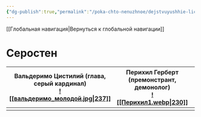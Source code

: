 ```yaml
---
{"dg-publish":true,"permalink":"/poka-chto-nenuzhnoe/dejstvuyushhie-licza-tyomnyh-vremen/","dgPassFrontmatter":true}
---
```



[[Глобальная навигация\|Вернуться к глобальной навигации]]
# Серостен



| Вальдеримо Цистилий (глава, серый кардинал)<br>[![[вальдеримо_молодой.jpg\|237]]](obsidian://open?vault=%D0%A2%D1%91%D0%BC%D0%BD%D1%8B%D0%B5%20%D0%B2%D1%80%D0%B5%D0%BC%D0%B5%D0%BD%D0%B0&file=%D0%94%D0%B5%D0%B9%D1%81%D1%82%D0%B2%D1%83%D1%8E%D1%89%D0%B8%D0%B5%20%D0%BB%D0%B8%D1%86%D0%B0%2F%D0%A1%D0%B5%D1%80%D0%BE%D1%81%D1%82%D0%B5%D0%BD%2F%D0%92%D0%B0%D0%BB%D1%8C%D0%B4%D0%B5%D1%80%D0%B8%D0%BC%D0%BE%20%D0%A6%D0%B8%D1%81%D1%82%D0%B8%D0%BB%D0%B8%D0%B9) | Перихил Герберт (премонстрант, демонолог)<br>[![[Перихил1.webp\|230]]](obsidian://open?vault=%D0%A2%D1%91%D0%BC%D0%BD%D1%8B%D0%B5%20%D0%B2%D1%80%D0%B5%D0%BC%D0%B5%D0%BD%D0%B0&file=%D0%94%D0%B5%D0%B9%D1%81%D1%82%D0%B2%D1%83%D1%8E%D1%89%D0%B8%D0%B5%20%D0%BB%D0%B8%D1%86%D0%B0%2F%D0%A1%D0%B5%D1%80%D0%BE%D1%81%D1%82%D0%B5%D0%BD%2F%D0%9F%D0%B5%D1%80%D0%B8%D1%85%D0%B8%D0%BB%20%D0%93%D0%B5%D1%80%D0%B1%D0%B5%D1%80%D1%82) |     |
| ------------------------------------------------------------------------------------------------------------------------------------------------------------------------------------------------------------------------------------------------------------------------------------------------------------------------------------------------------------------------------------------------------------------------------------------------------------------ | -------------------------------------------------------------------------------------------------------------------------------------------------------------------------------------------------------------------------------------------------------------------------------------------------------------------------------------------------------------------------------------------------------------------------------------------------------- | --- |
|                                                                                                                                                                                                                                                                                                                                                                                                                                                                    |                                                                                                                                                                                                                                                                                                                                                                                                                                                          |     |
